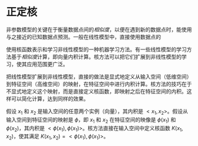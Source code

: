 # 正定核

非参数模型的关键在于衡量数据点间的*相似度*，以便在遇到新的数据点时，能使用与之接近的已知数据点预测。一般在线性模型中，直接使用数据点的


使用核函数表示和学习非线性模型的一种机器学习方法。有一些线性模型的学习方法基于*相似度*计算，即向量内积计算。核方法可以把它们扩展到非线性模型的学习，使其应用范围更广泛。

把线性模型扩展到非线性模型，直接的做法是显式地定义从输入空间（低维空间）到特征空间（高维空间）的映射，在特征空间中进行内积计算。核方法的技巧在于不显式地定义这个映射，而是直接定义核函数，即映射之后在特征空间的内积。这样可以简化计算，达到同样的效果。

假设 $x_1$ 和 $x_2$ 是输入空间的任意两个实例（向量），其内积是 $<x_1,x_2>$。假设从输入空间到特征空间的映射是 $\phi$，即 $x_1$ 和 $x_2$ 在特征空间的映像是 $\phi(x_1)$ 和 $\phi(x_2)$，其内积是 $<\phi(x_1), \phi(x_1)>$。核方法直接在输入空间中定义核函数 $K(x_1, x_2)$，使其满足 $K(x_1, x_2)=<\phi(x_1), \phi(x_1)>$。